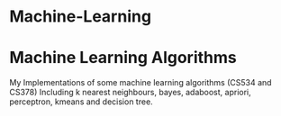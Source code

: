 # Machine-Learning
Machine Learning Algorithms
==========================
My Implementations of some machine learning algorithms (CS534 and CS378)
Including k nearest neighbours, bayes, adaboost, apriori, perceptron, kmeans and decision tree.

